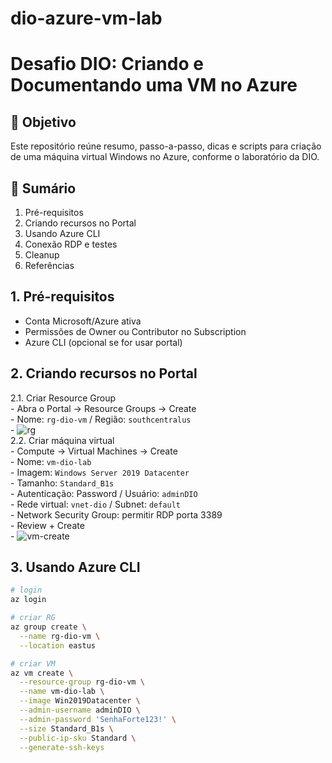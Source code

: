 # dio-azure-vm-lab

# Desafio DIO: Criando e Documentando uma VM no Azure

## 🚀 Objetivo
Este repositório reúne resumo, passo-a-passo, dicas e scripts para criação de uma máquina virtual Windows no Azure, conforme o laboratório da DIO.

## 📝 Sumário
1. Pré-requisitos  
2. Criando recursos no Portal  
3. Usando Azure CLI  
4. Conexão RDP e testes  
5. Cleanup  
6. Referências

## 1. Pré-requisitos
- Conta Microsoft/Azure ativa  
- Permissões de Owner ou Contributor no Subscription  
- Azure CLI (opcional se for usar portal)

## 2. Criando recursos no Portal
2.1. Criar Resource Group  
    - Abra o Portal → Resource Groups → Create  
    - Nome: `rg-dio-vm` / Região: `southcentralus`  
    - ![rg](images/01-create-rg.png)  
2.2. Criar máquina virtual  
    - Compute → Virtual Machines → Create  
    - Nome: `vm-dio-lab`  
    - Imagem: `Windows Server 2019 Datacenter`  
    - Tamanho: `Standard_B1s`  
    - Autenticação: Password / Usuário: `adminDIO`  
    - Rede virtual: `vnet-dio` / Subnet: `default`  
    - Network Security Group: permitir RDP porta 3389  
    - Review + Create  
    - ![vm-create](images/02-create-vm.png)

## 3. Usando Azure CLI  
```bash
# login
az login

# criar RG
az group create \
  --name rg-dio-vm \
  --location eastus

# criar VM
az vm create \
  --resource-group rg-dio-vm \
  --name vm-dio-lab \
  --image Win2019Datacenter \
  --admin-username adminDIO \
  --admin-password 'SenhaForte123!' \
  --size Standard_B1s \
  --public-ip-sku Standard \
  --generate-ssh-keys

